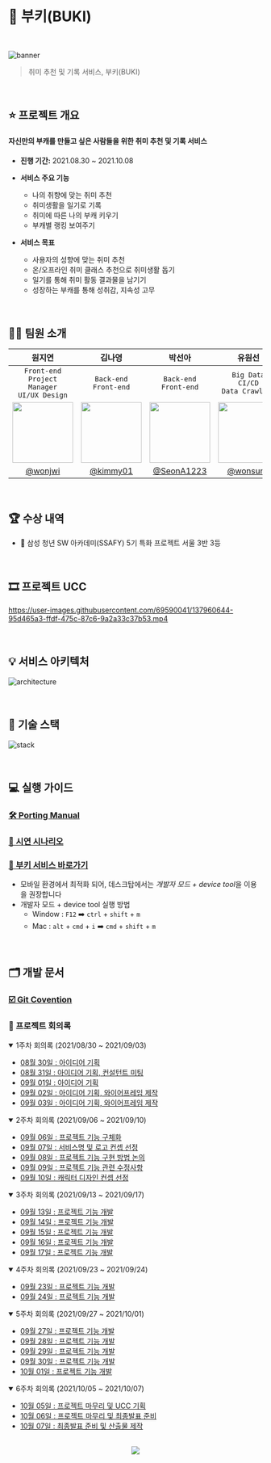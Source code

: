 # 🔮 부키(BUKI)

<br>

![banner](./document/assets/buki_banner.png)

> 취미 추천 및 기록 서비스, 부키(BUKI)

<br>

## ⭐️ 프로젝트 개요

#### 자신만의 부캐를 만들고 싶은 사람들을 위한 취미 추천 및 기록 서비스

- **진행 기간:** 2021.08.30 ~ 2021.10.08

- **서비스 주요 기능**
  - 나의 취향에 맞는 취미 추천
  - 취미생활을 일기로 기록
  - 취미에 따른 나의 부캐 키우기
  - 부캐별 랭킹 보여주기

- **서비스 목표**
  - 사용자의 성향에 맞는 취미 추천
  - 온/오프라인 취미 클래스 추천으로 취미생활 돕기
  - 일기를 통해 취미 활동 결과물을 남기기
  - 성장하는 부캐를 통해 성취감, 지속성 고무

<br>

## 🧑‍💻 팀원 소개

| 원지연 | 김나영 | 박선아 | 유원선 | 최은송 |
| :--: | :--: | :--: | :--: | :--: |
| `Front-end`<br />`Project Manager`<br />`UI/UX Design` | `Back-end`<br />`Front-end` | `Back-end`<br />`Front-end` | `Big Data`<br />`CI/CD`<br />`Data Crawling` | `Front-end`<br />`UI/UX Design` |
| <img src="./document/assets/profile_jiyeon.gif" width="120px;"> | <img src="./document/assets/profile_victoria.gif" width="120px;"> | <img src="./document/assets/profile_seona.gif" width="120px;"> | <img src="./document/assets/profile_wonsun.gif" width="120px;"> | <img src="./document/assets/profile_eunsong.gif" width="120px;"> |
| <a href="https://github.com/wonjwi">@wonjwi</a> | <a href="https://github.com/kimmy01">@kimmy01</a> | <a href="https://github.com/SeonA1223">@SeonA1223</a> | <a href="https://github.com/wonsunn">@wonsunn</a> | <a href="https://github.com/choieunsong">@choieunsong</a> |

<br>

## 🏆 수상 내역

- 🏅 삼성 청년 SW 아카데미(SSAFY) 5기 특화 프로젝트 서울 3반 3등

<br>

## 🎞 프로젝트 UCC

https://user-images.githubusercontent.com/69590041/137960644-95d465a3-ffdf-475c-87c6-9a2a33c37b53.mp4

<br>

## 💡 서비스 아키텍처

![architecture](./document/assets/buki_architecture.png)

<br>

## 📀 기술 스택

![stack](./document/assets/buki_stack.png)

<br>

## 💻 실행 가이드

### [🛠 Porting Manual](./exec/PortingManual.md)

### [📜 시연 시나리오](./exec/부키_시연_시나리오.pdf)

### [💜 부키 서비스 바로가기](https://j5a303.p.ssafy.io)

- 모바일 환경에서 최적화 되어, 데스크탑에서는 *개발자 모드 + device tool*을 이용을 권장합니다
- 개발자 모드 + device tool 실행 방법
  - Window : `F12` ➡️ `ctrl` + `shift` + `m` 
  - Mac : `alt` + `cmd` + `i` ➡️ `cmd` + `shift` + `m`

<br>

## 🗂 개발 문서

### [☑️ Git Covention](./document/Git_Convention.md)

### 📝 프로젝트 회의록

<details open>
  <summary>1주차 회의록 (2021/08/30 ~ 2021/09/03)</summary>
  <ul>
      <li><a href="./document/dev_log/20210830_회의록.md">08월 30일 : 아이디어 기획</a></li>
      <li><a href="./document/dev_log/20210831_회의록.md">08월 31일 : 아이디어 기획, 컨설턴트 미팅</a></li>
      <li><a href="./document/dev_log/20210901_회의록.md">09월 01일 : 아이디어 기획</a></li>
      <li><a href="./document/dev_log/20210902_회의록.md">09월 02일 : 아이디어 기획, 와이어프레임 제작</a></li>
      <li><a href="./document/dev_log/20210903_회의록.md">09월 03일 : 아이디어 기획, 와이어프레임 제작</a></li>
  </ul>
</details>

<details open>
  <summary>2주차 회의록 (2021/09/06 ~ 2021/09/10)</summary>
  <ul>
      <li><a href="./document/dev_log/20210906_회의록.md">09월 06일 : 프로젝트 기능 구체화</a></li>
      <li><a href="./document/dev_log/20210907_회의록.md">09월 07일 : 서비스명 및 로고 컨셉 선정</a></li>
      <li><a href="./document/dev_log/20210908_회의록.md">09월 08일 : 프로젝트 기능 구현 방법 논의</a></li>
      <li><a href="./document/dev_log/20210909_회의록.md">09월 09일 : 프로젝트 기능 관련 수정사항</a></li>
      <li><a href="./document/dev_log/20210910_회의록.md">09월 10일 : 캐릭터 디자인 컨셉 선정</a></li>
  </ul>
</details>

<details open>
  <summary>3주차 회의록 (2021/09/13 ~ 2021/09/17)</summary>
  <ul>
      <li><a href="./document/dev_log/20210913_회의록.md">09월 13일 : 프로젝트 기능 개발</a></li>
      <li><a href="./document/dev_log/20210914_회의록.md">09월 14일 : 프로젝트 기능 개발</a></li>
      <li><a href="./document/dev_log/20210908_회의록.md">09월 15일 : 프로젝트 기능 개발</a></li>
      <li><a href="./document/dev_log/20210916_회의록.md">09월 16일 : 프로젝트 기능 개발</a></li>
      <li><a href="./document/dev_log/20210917_회의록.md">09월 17일 : 프로젝트 기능 개발</a></li>
  </ul>
</details>

<details open>
  <summary>4주차 회의록 (2021/09/23 ~ 2021/09/24)</summary>
  <ul>
      <li><a href="./document/dev_log/20210923_회의록.md">09월 23일 : 프로젝트 기능 개발</a></li>
      <li><a href="./document/dev_log/20210924_회의록.md">09월 24일 : 프로젝트 기능 개발</a></li>
  </ul>
</details>

<details open>
  <summary>5주차 회의록 (2021/09/27 ~ 2021/10/01)</summary>
  <ul>
      <li><a href="./document/dev_log/20210927_회의록.md">09월 27일 : 프로젝트 기능 개발</a></li>
      <li><a href="./document/dev_log/20210928_회의록.md">09월 28일 : 프로젝트 기능 개발</a></li>
      <li><a href="./document/dev_log/20210929_회의록.md">09월 29일 : 프로젝트 기능 개발</a></li>
      <li><a href="./document/dev_log/20210930_회의록.md">09월 30일 : 프로젝트 기능 개발</a></li>
      <li><a href="./document/dev_log/20211001_회의록.md">10월 01일 : 프로젝트 기능 개발</a></li>
  </ul>
</details>
<details open>
  <summary>6주차 회의록 (2021/10/05 ~ 2021/10/07)</summary>
  <ul>
      <li><a href="./document/dev_log/20211005_회의록.md">10월 05일 : 프로젝트 마무리 및 UCC 기획</a></li>
      <li><a href="./document/dev_log/20211006_회의록.md">10월 06일 : 프로젝트 마무리 및 최종발표 준비</a></li>
      <li><a href="./document/dev_log/20211007_회의록.md">10월 07일 : 최종발표 준비 및 산출물 제작</a></li>
  </ul>
</details>

<br>

<div align="center">
  <a href="https://hits.seeyoufarm.com"><img src="https://hits.seeyoufarm.com/api/count/incr/badge.svg?url=https%3A%2F%2Fgithub.com%2Fteam-BUKI%2FBUKI&count_bg=%23B000FF&title_bg=%23555555&icon=&icon_color=%23E7E7E7&title=hits&edge_flat=false"/></a>
</div>
